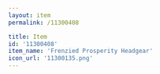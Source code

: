 ```yaml
---
layout: item
permalink: /11300408

title: Item
id: '11300408'
item_name: 'Frenzied Prosperity Headgear'
icon_url: '11300135.png'
---
```

